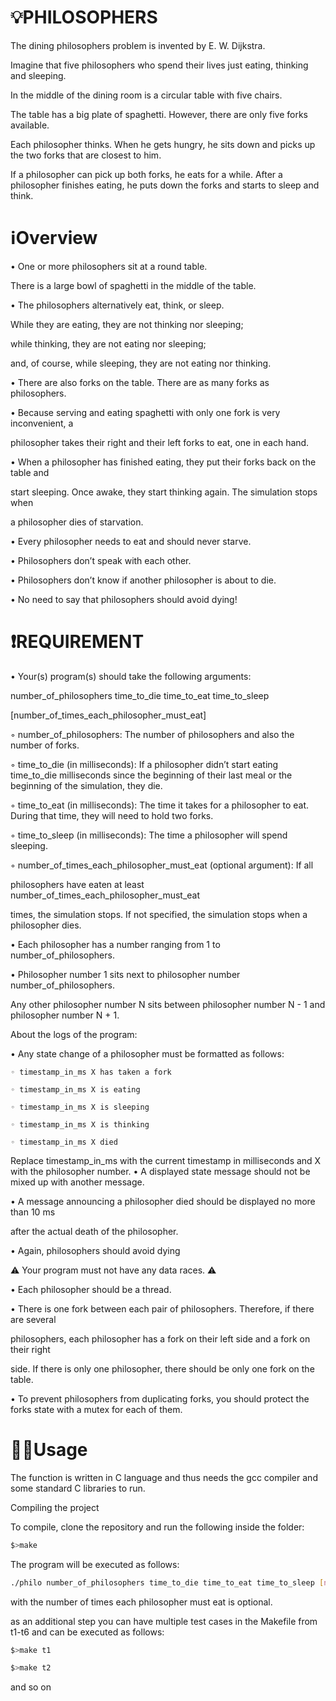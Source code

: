 # 💡PHILOSOPHERS

The dining philosophers problem is invented by E. W. Dijkstra.

Imagine that five philosophers who spend their lives just eating, thinking and sleeping. 

In the middle of the dining room is a circular table with five chairs.

The table has a big plate of spaghetti. However, there are only five forks available.

Each philosopher thinks. When he gets hungry, he sits down and picks up the two forks that are closest to him.

If a philosopher can pick up both forks, he eats for a while. After a philosopher finishes eating, he puts down the forks and starts to sleep and think.

# ℹ️Overview
  • One or more philosophers sit at a round table.
  
  There is a large bowl of spaghetti in the middle of the table.
  
  • The philosophers alternatively eat, think, or sleep.
  
  While they are eating, they are not thinking nor sleeping;
  
  while thinking, they are not eating nor sleeping;
  
  and, of course, while sleeping, they are not eating nor thinking.
  
  • There are also forks on the table. There are as many forks as philosophers.
  
  • Because serving and eating spaghetti with only one fork is very inconvenient, a
  
  philosopher takes their right and their left forks to eat, one in each hand.
  
  • When a philosopher has finished eating, they put their forks back on the table and
  
  start sleeping. Once awake, they start thinking again. The simulation stops when
  
  a philosopher dies of starvation.
  
  • Every philosopher needs to eat and should never starve.
  
  • Philosophers don’t speak with each other.
  
  • Philosophers don’t know if another philosopher is about to die.
  
  • No need to say that philosophers should avoid dying!

# ❗️REQUIREMENT 

• Your(s) program(s) should take the following arguments:

number_of_philosophers time_to_die time_to_eat time_to_sleep

[number_of_times_each_philosopher_must_eat]

  ◦ number_of_philosophers: The number of philosophers and also the number
  of forks.
  
  ◦ time_to_die (in milliseconds): If a philosopher didn’t start eating time_to_die
  milliseconds since the beginning of their last meal or the beginning of the simulation, they die.
  
  ◦ time_to_eat (in milliseconds): The time it takes for a philosopher to eat.
  During that time, they will need to hold two forks.
  
  ◦ time_to_sleep (in milliseconds): The time a philosopher will spend sleeping.
  
  ◦ number_of_times_each_philosopher_must_eat (optional argument): If all
  
  philosophers have eaten at least number_of_times_each_philosopher_must_eat
  
  times, the simulation stops. If not specified, the simulation stops when a
  philosopher dies.
  
• Each philosopher has a number ranging from 1 to number_of_philosophers.

• Philosopher number 1 sits next to philosopher number number_of_philosophers.

Any other philosopher number N sits between philosopher number N - 1 and philosopher number N + 1.

About the logs of the program:

  • Any state change of a philosopher must be formatted as follows:
  
    ◦ timestamp_in_ms X has taken a fork
    
    ◦ timestamp_in_ms X is eating
    
    ◦ timestamp_in_ms X is sleeping
    
    ◦ timestamp_in_ms X is thinking
    
    ◦ timestamp_in_ms X died

Replace timestamp_in_ms with the current timestamp in milliseconds
and X with the philosopher number.
  • A displayed state message should not be mixed up with another message.
  
  • A message announcing a philosopher died should be displayed no more than 10 ms
  
  after the actual death of the philosopher.
  
  • Again, philosophers should avoid dying
  
  ⚠️ Your program must not have any data races. ⚠️
  
  • Each philosopher should be a thread.
 
 • There is one fork between each pair of philosophers. Therefore, if there are several
 
   philosophers, each philosopher has a fork on their left side and a fork on their right

   side. If there is only one philosopher, there should be only one fork on the table.
 
 • To prevent philosophers from duplicating forks, you should protect the forks state
  with a mutex for each of them.
  
# 👨‍💻Usage

The function is written in C language and thus needs the gcc compiler and some standard C libraries to run.

Compiling the project

To compile, clone the repository and run the following inside the folder:
```bash
$>make
```

The program will be executed as follows:
```bash
./philo number_of_philosophers time_to_die time_to_eat time_to_sleep [number_of_times_each_philosopher_must_eat]
```
with the number of times each philosopher must eat is optional.

as an additional step you can have multiple test cases in the Makefile from t1-t6 and can be executed as follows:
```bash
$>make t1
```
```bash
$>make t2
```
and so on
